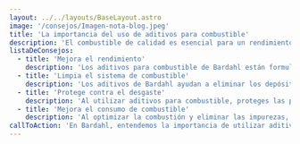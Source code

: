 ```yaml
---
layout: ../../layouts/BaseLayout.astro
image: '/consejos/Imagen-nota-blog.jpeg'
title: 'La importancia del uso de aditivos para combustible'
description: 'El combustible de calidad es esencial para un rendimiento óptimo de tu vehículo. Sin embargo, con el tiempo, el combustible puede degradarse y acumular impurezas que afectan su eficiencia. Es aquí donde entran en juego los aditivos para combustible de Bardahl. Descubre por qué son tan importantes y cómo pueden beneficiar a tu motor.'
listaDeConsejos:
  - title: 'Mejora el rendimiento'
    description: 'Los aditivos para combustible de Bardahl están formulados para mejorar la calidad y la eficiencia de la combustión. Esto se traduce en un rendimiento mejorado del motor, con una respuesta más suave y un aumento en la potencia'
  - title: 'Limpia el sistema de combustible'
    description: 'Los aditivos de Bardahl ayudan a eliminar los depósitos y las impurezas acumuladas en el sistema de combustible. Esto permite que los inyectores y las válvulas funcionen de manera óptima, evitando obstrucciones y garantizando una combustión eficiente.'
  - title: 'Protege contra el desgaste'
    description: 'Al utilizar aditivos para combustible, proteges las partes vitales del sistema de combustión, como las válvulas y los cilindros, contra el desgaste prematuro. Esto prolonga la vida útil del motor y reduce la necesidad de costosas reparaciones.'
  - title: 'Mejora el consumo de combustible'
    description: 'Al optimizar la combustión y eliminar las impurezas, los aditivos de Bardahl contribuyen a un consumo de combustible más eficiente. Esto se traduce en ahorros a largo plazo y en un menor impacto ambiental.'
callToAction: 'En Bardahl, entendemos la importancia de utilizar aditivos de calidad para mantener tu motor en óptimas condiciones. Nuestros productos están diseñados para brindar los mejores resultados y proteger tu inversión. ¡Confía en nosotros y experimenta los beneficios de los aditivos para combustible de Bardahl!'
---
```

